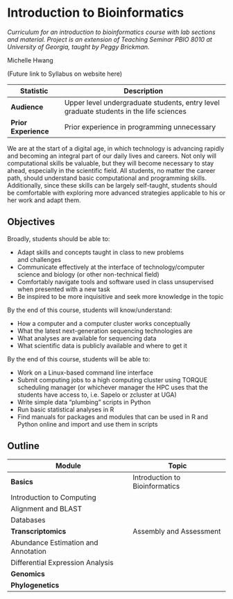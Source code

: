 # Introduction to Bioinformatics
*Curriculum for an introduction to bioinformatics course with lab sections and material. Project is an extension of Teaching Seminar PBIO 8010 at University of Georgia, taught by Peggy Brickman.*

Michelle Hwang

(Future link to Syllabus on website here)

Statistic | Description 
--- | --- 
**Audience** | Upper level undergraduate students, entry level graduate students in the life sciences
**Prior Experience** | Prior experience in programming unnecessary

We are at the start of a digital age, in which technology is advancing rapidly and becoming an integral part of our daily lives and careers. Not only will computational skills be valuable, but they will become necessary to stay ahead, especially in the scientific field. All students, no matter the career path, should understand basic computational and programming skills. Additionally, since these skills can be largely self-taught, students should be comfortable with exploring more advanced strategies applicable to his or her work and adapt them. 

## Objectives
Broadly, students should be able to:

* Adapt skills and concepts taught in class to new problems and challenges
* Communicate effectively at the interface of technology/computer science and biology (or other non-technical field)
* Comfortably navigate tools and software used in class unsupervised when presented with a new task
* Be inspired to be more inquisitive and seek more knowledge in the topic

By the end of this course, students will know/understand:

* How a computer and a computer cluster works conceptually
* What the latest next-generation sequencing technologies are
* What analyses are available for sequencing data
* What scientific data is publicly available and where to get it

By the end of this course, students will be able to:

* Work on a Linux-based command line interface 
* Submit computing jobs to a high computing cluster using TORQUE scheduling manager (or whichever manager the HPC uses that the students have access to, i.e. Sapelo or zcluster at UGA)
* Write simple data “plumbing” scripts in Python
* Run basic statistical analyses in R  
* Find manuals for packages and modules that can be used in R and Python online and import and use them in scripts


## Outline 

Module | Topic 
--- | --- 
**Basics** | Introduction to Bioinformatics
 | Introduction to Computing
 | Alignment and BLAST
 | Databases
**Transcriptomics** | Assembly and Assessment
 | Abundance Estimation and Annotation
 | Differential Expression Analysis
**Genomics** | 
**Phylogenetics** | 
